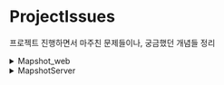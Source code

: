# ProjectIssues
프로젝트 진행하면서 마주친 문제들이나, 궁금했던 개념들 정리
<details>
<summary>Mapshot_web</summary>

# Mapshot_Web

- [호환성 이슈](https://github.com/lcw3176/ProjectIssues/tree/master/Mapshot_Web/%ED%98%B8%ED%99%98%EC%84%B1%EC%9D%B4%EC%8A%88)
    - 오프닝, 사파리 모바일
    - 피날레, IE
- [소스 관리](https://github.com/lcw3176/ProjectIssues/tree/master/Mapshot_Web/%EC%86%8C%EC%8A%A4%EA%B4%80%EB%A6%AC)
    - 빌게이츠도 읽다가 던질 코드
    - IE 멈춰
    - 중요도와 흥미의 반비례관계
- [서비스 확장 1편(도시계획 레이어)](https://github.com/lcw3176/ProjectIssues/tree/master/Mapshot_Web/%EC%84%9C%EB%B9%84%EC%8A%A4%ED%99%95%EC%9E%A51%ED%8E%B8)
    - 순탄한 네이버
    - 레이어는 말이없다
    - 개발만 한다고 될일이 아니구나
    - 분명 서울 리전인데?
    - 이런 로그는 필요없어요
- 서비스 확장 2편(카카오 지도)
    - [MapshotServer](https://github.com/lcw3176/ProjectIssues/tree/master/MapshotServer)에서 확인 가능

- [도메인 이전](https://github.com/lcw3176/ProjectIssues/tree/master/Mapshot_Web/%EB%8F%84%EB%A9%94%EC%9D%B8%EC%9D%B4%EC%A0%84)
    - 서비스 오픈
    - 사이트가 펑펑
    - netlify 긴급 대피
    - 사용자 이전
    - 또다른 문제, 놓아줘야 하나? 잡아야 하나?
- [소통 창구](https://github.com/lcw3176/ProjectIssues/tree/master/Mapshot_Web/%EC%86%8C%ED%86%B5%EC%B0%BD%EA%B5%AC)
    - 서비스 개선점이 궁금하다
    - 편하게 보내주세요.
    - 피드백은 귀하다
- [업데이트 시간](https://github.com/lcw3176/ProjectIssues/tree/master/Mapshot_Web/%EC%97%85%EB%8D%B0%EC%9D%B4%ED%8A%B8%EC%8B%9C%EA%B0%84)
    - 패치 타이밍, 근거가 필요하다   
    - Google Analytics로 본 가장의 무게
    
</details>


<details>
<summary>MapshotServer</summary>

# MapshotServer
- [메모리 누수](https://github.com/lcw3176/ProjectIssues/tree/master/MapshotServer/%EB%A9%94%EB%AA%A8%EB%A6%AC%EB%88%84%EC%88%98)
    - 이거 진짜 새는겁니까?
    - 아스라이 스쳐간 에러를 기억하며

- [서비스 확장 2편(카카오 지도)](https://github.com/lcw3176/ProjectIssues/tree/master/MapshotServer/%EC%84%9C%EB%B9%84%EC%8A%A4%ED%99%95%EC%9E%A52%ED%8E%B8)
    - 두번의 실패는 없다
    - 눈 좀 뜨세요 헤로쿠씨
    - 대답없는 너

- 공지사항 DB 자료 형식
    - text
    - html

- https 도메인
    - http o<- >x https
    - certbot
    - crontab
</details>